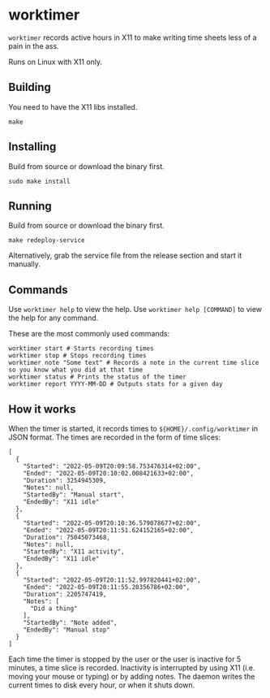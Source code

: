 # worktimer

`worktimer` records active hours in X11 to make writing time sheets less of a pain in the ass.

Runs on Linux with X11 only.

## Building

You need to have the X11 libs installed.

```shell
make
```

## Installing

Build from source or download the binary first.

```shell
sudo make install
```

## Running

Build from source or download the binary first.

```
make redeploy-service
```

Alternatively, grab the service file from the release section and start it manually.

## Commands

Use `worktimer help` to view the help. Use `worktimer help [COMMAND]` to view the help for any command.

These are the most commonly used commands:
```shell
worktimer start # Starts recording times
worktimer stop # Stops recording times
worktimer note "Some text" # Records a note in the current time slice so you know what you did at that time
worktimer status # Prints the status of the timer
worktimer report YYYY-MM-DD # Outputs stats for a given day
```

## How it works

When the timer is started, it records times to `${HOME}/.config/worktimer` in JSON format.
The times are recorded in the form of time slices:

```json5
[
  {
    "Started": "2022-05-09T20:09:58.753476314+02:00",
    "Ended": "2022-05-09T20:10:02.008421633+02:00",
    "Duration": 3254945309,
    "Notes": null,
    "StartedBy": "Manual start",
    "EndedBy": "X11 idle"
  },
  {
    "Started": "2022-05-09T20:10:36.579078677+02:00",
    "Ended": "2022-05-09T20:11:51.624152165+02:00",
    "Duration": 75045073468,
    "Notes": null,
    "StartedBy": "X11 activity",
    "EndedBy": "X11 idle"
  },
  {
    "Started": "2022-05-09T20:11:52.997820441+02:00",
    "Ended": "2022-05-09T20:11:55.20356786+02:00",
    "Duration": 2205747419,
    "Notes": [
      "Did a thing"
    ],
    "StartedBy": "Note added",
    "EndedBy": "Manual stop"
  }
]
```

Each time the timer is stopped by the user or the user is inactive for 5 minutes, a time slice is recorded.
Inactivity is interrupted by using X11 (i.e. moving your mouse or typing) or by adding notes.
The daemon writes the current times to disk every hour, or when it shuts down.
